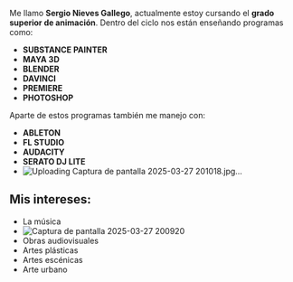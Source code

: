 Me llamo **Sergio Nieves Gallego**, actualmente estoy cursando el **grado superior de animación**. Dentro del ciclo nos están enseñando programas como:

- **SUBSTANCE PAINTER**
- **MAYA 3D**
- **BLENDER**
- **DAVINCI**
- **PREMIERE**
- **PHOTOSHOP**

Aparte de estos programas también me manejo con:

- **ABLETON**
- **FL STUDIO**
- **AUDACITY**
- **SERATO DJ LITE**
- ![Uploading Captura de pantalla 2025-03-27 201018.jpg…]()


## Mis intereses:
- La música
- ![Captura de pantalla 2025-03-27 200920](https://github.com/user-attachments/assets/717231ec-c218-40b0-8aa8-72aa77454203)
- Obras audiovisuales
- Artes plásticas
- Artes escénicas
- Arte urbano



